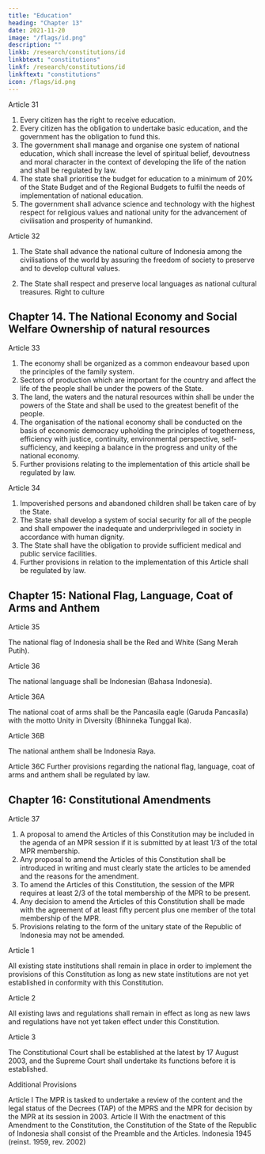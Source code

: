 ```yaml
---
title: "Education"
heading: "Chapter 13"
date: 2021-11-20
image: "/flags/id.png"
description: ""
linkb: /research/constitutions/id
linkbtext: "constitutions"
linkf: /research/constitutions/id
linkftext: "constitutions"
icon: /flags/id.png
---
```



Article 31

1. Every citizen has the right to receive education.
2. Every citizen has the obligation to undertake basic education, and the
government has the obligation to fund this.
3. The government shall manage and organise one system of national education,
which shall increase the level of spiritual belief, devoutness and moral character
in the context of developing the life of the nation and shall be regulated by law.
4. The state shall prioritise the budget for education to a minimum of 20% of the
State Budget and of the Regional Budgets to fulfil the needs of implementation of
national education.
5. The government shall advance science and technology with the highest respect
for religious values and national unity for the advancement of civilisation and
prosperity of humankind.

<!-- Free education
Compulsory education
Free education
Reference to science
Protection of language use
 -->

Article 32
1. The State shall advance the national culture of Indonesia among the civilisations of the world by assuring the freedom of society to preserve and to develop cultural values.

2. The State shall respect and preserve local languages as national cultural treasures.
Right to culture


## Chapter 14. The National Economy and Social Welfare Ownership of natural resources

Article 33
1. The economy shall be organized as a common endeavour based upon the
principles of the family system.
2. Sectors of production which are important for the country and affect the life of
the people shall be under the powers of the State.
3. The land, the waters and the natural resources within shall be under the powers
of the State and shall be used to the greatest benefit of the people.
4. The organisation of the national economy shall be conducted on the basis of
economic democracy upholding the principles of togetherness, efficiency with
justice, continuity, environmental perspective, self-sufficiency, and keeping a
balance in the progress and unity of the national economy.
5. Further provisions relating to the implementation of this article shall be regulated
by law.

Article 34

1. Impoverished persons and abandoned children shall be taken care of by the State.
2. The State shall develop a system of social security for all of the people and shall empower the inadequate and underprivileged in society in accordance with human dignity.
3. The State shall have the obligation to provide sufficient medical and public service facilities.
4. Further provisions in relation to the implementation of this Article shall be regulated by law.
<!-- State support for children
Human dignity -->


## Chapter 15: National Flag, Language, Coat of Arms and Anthem

Article 35

The national flag of Indonesia shall be the Red and White (Sang Merah Putih). 

Article 36

The national language shall be Indonesian (Bahasa Indonesia).


Article 36A

The national coat of arms shall be the Pancasila eagle (Garuda Pancasila) with the motto Unity in Diversity (Bhinneka Tunggal Ika).


Article 36B

The national anthem shall be Indonesia Raya.

Article 36C
Further provisions regarding the national flag, language, coat of arms and anthem shall be regulated by law.


## Chapter 16: Constitutional Amendments

Article 37
1. A proposal to amend the Articles of this Constitution may be included in the agenda of an MPR session if it is submitted by at least 1/3 of the total MPR membership.
2. Any proposal to amend the Articles of this Constitution shall be introduced in writing and must clearly state the articles to be amended and the reasons for the amendment.
3. To amend the Articles of this Constitution, the session of the MPR requires at
least 2/3 of the total membership of the MPR to be present.
4. Any decision to amend the Articles of this Constitution shall be made with the
agreement of at least fifty percent plus one member of the total membership of the MPR.
5. Provisions relating to the form of the unitary state of the Republic of Indonesia
may not be amended.

Article 1

All existing state institutions shall remain in place in order to implement the provisions of this Constitution as long as new state institutions are not yet established in conformity with this Constitution.

Article 2

All existing laws and regulations shall remain in effect as long as new laws and regulations have not yet taken effect under this Constitution.

Article 3

The Constitutional Court shall be established at the latest by 17 August 2003, and the
Supreme Court shall undertake its functions before it is established.

Additional Provisions

Article I
The MPR is tasked to undertake a review of the content and the legal status of the
Decrees (TAP) of the MPRS and the MPR for decision by the MPR at its session in 2003.
Article II
With the enactment of this Amendment to the Constitution, the Constitution of the
State of the Republic of Indonesia shall consist of the Preamble and the Articles.
Indonesia 1945 (reinst. 1959, rev. 2002)
